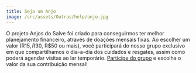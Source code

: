 ```yaml
---
title: Seja um Anjo
image: /src/assets/Outras/help/anjo.jpg
---
```


O projeto Anjos do Salve foi criado para conseguirmos ter melhor planejamento financeiro, através de doações mensais fixas. Ao escolher um valor (R$15, R$30, R$50 ou mais), você participará do nosso grupo exclusivo em que compartilhamos o dia-a-dia dos cuidados e resgates, assim como poderá agendar visitas ao lar temporário. [Participe do grupo](https://chat.whatsapp.com/LGntpchDXgWHPgxgNtwmun) e escolha o valor da sua contribuição mensal!
